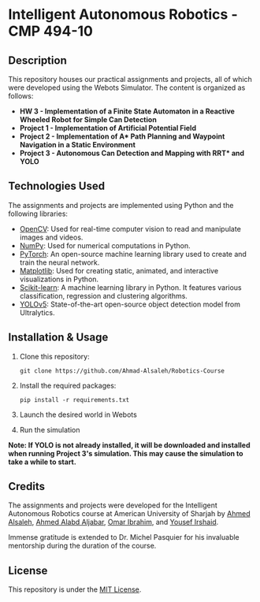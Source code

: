 # Intelligent Autonomous Robotics - CMP 494-10

## Description

This repository houses our practical assignments and projects, all of which were developed using the Webots Simulator. The content is organized as follows:

- **HW 3 - Implementation of a Finite State Automaton in a Reactive Wheeled Robot for Simple Can Detection**
- **Project 1 - Implementation of Artificial Potential Field**
- **Project 2 - Implementation of A\* Path Planning and Waypoint Navigation in a Static Environment**
- **Project 3 - Autonomous Can Detection and Mapping with RRT\* and YOLO**

## Technologies Used

The assignments and projects are implemented using Python and the following libraries:

- [OpenCV](https://opencv.org/): Used for real-time computer vision to read and manipulate images and videos.
- [NumPy](https://numpy.org/): Used for numerical computations in Python.
- [PyTorch](https://pytorch.org/): An open-source machine learning library used to create and train the neural network.
- [Matplotlib](https://matplotlib.org/): Used for creating static, animated, and interactive visualizations in Python.
- [Scikit-learn](https://scikit-learn.org/stable/): A machine learning library in Python. It features various classification, regression and clustering algorithms.
- [YOLOv5](https://github.com/ultralytics/yolov5): State-of-the-art open-source object detection model from Ultralytics.

## Installation & Usage

1. Clone this repository:
   ```
   git clone https://github.com/Ahmad-Alsaleh/Robotics-Course
   ```
2. Install the required packages:
   ```
   pip install -r requirements.txt
   ```
3. Launch the desired world in Webots

4. Run the simulation

**Note: If YOLO is not already installed, it will be downloaded and installed when running Project 3's simulation. This may cause the simulation to take a while to start.**

## Credits

The assignments and projects were developed for the Intelligent Autonomous Robotics course at American University of Sharjah by [Ahmed Alsaleh](https://github.com/Ahmad-Alsaleh), [Ahmed Alabd Aljabar](https://github.com/akvnn), [Omar Ibrahim](https://github.com/amoor22), and [Yousef Irshaid](https://github.com/yousefbilal).

Immense gratitude is extended to Dr. Michel Pasquier for his invaluable mentorship during the duration of the course.

## License

This repository is under the [MIT License](./LICENSE).
